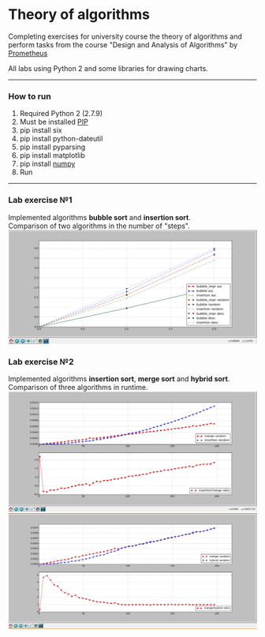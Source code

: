 <h1>Theory of algorithms</h1>
Completing exercises for university course the theory of algorithms and perform tasks from the course "Design and Analysis of Algorithms" by <a href="http://prometheus.org.ua/">Prometheus</a>


All labs using Python 2 and some libraries for drawing charts.
<hr>
<h3>How to run</h3>
<ol>
<li>Required Python 2 (2.7.9)</li>
<li>Must be installed <a href="https://pypi.python.org/pypi/pip">PIP</a></li>
<li>pip install six</li>
<li>pip install python-dateutil</li>
<li>pip install pyparsing</li>
<li>pip install matplotlib</li>
<li>pip install <a href="http://sourceforge.net/projects/numpy/?source=typ_redirect">numpy</a></li>
<li>Run</li>
</ol>
<hr>
<h3>Lab exercise №1</h3>
Implemented algorithms <b>bubble sort</b> and <b>insertion sort</b>. <br>
Comparison of two algorithms in the number of "steps".
<img src="https://raw.githubusercontent.com/vaiol/Theory-of-algorithms/master/Laba1/result.png"></img>
<h3>Lab exercise №2</h3>
Implemented algorithms <b>insertion sort</b>, <b>merge sort</b> and <b>hybrid sort</b>.  <br>
Comparison of three algorithms in runtime.
<img src="https://raw.githubusercontent.com/vaiol/Theory-of-algorithms/master/Laba2/result1.png"></img>
<img src="https://raw.githubusercontent.com/vaiol/Theory-of-algorithms/master/Laba2/result2.png"></img>
